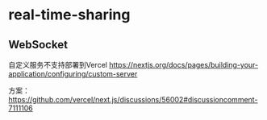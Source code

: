 # real-time-sharing

## WebSocket

自定义服务不支持部署到Vercel
<https://nextjs.org/docs/pages/building-your-application/configuring/custom-server>

方案：
<https://github.com/vercel/next.js/discussions/56002#discussioncomment-7111106>
